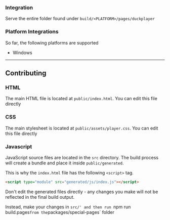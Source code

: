 ### Integration

Serve the entire folder found under `build/<PLATFORM>/pages/duckplayer`

### Platform Integrations

So far, the following platforms are supported

- Windows

---

## Contributing

### HTML
The main HTML file is located at `public/index.html`. You can edit this file directly

### CSS
The main stylesheet is located at `public/assets/player.css`. You can edit this file directly

### Javascript
JavaScript source files are located in the `src` directory. The build process will create a bundle and place it inside `public/generated`. 

This is why the `index.html` file has the following `<script>` tag.

```html
<script type="module" src="generated/js/index.js"></script>
```

Don't edit the generated files directly - any changes you make will not be reflected in the final build output. 

Instead, make your changes in `src/' and then run `npm run build.pages` from the `packages/special-pages` folder

